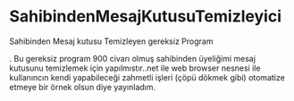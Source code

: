 SahibindenMesajKutusuTemizleyici
================================

Sahibinden Mesaj kutusu Temizleyen gereksiz Program

. Bu gereksiz program 900 civarı olmuş sahibinden üyeliğimi mesaj kutusunu temizlemek için yapılmıstır..net ile web browser nesnesi ile kullanıncın kendi yapabileceği zahmetli işleri (çöpü dökmek gibi) otomatize etmeye bir örnek olsun diye yayınladım.
